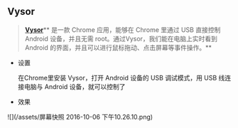 ## Vysor

> **[Vysor](http://www.appinn.com/vysor-control-android-from-chrome/)**** 是一款 Chrome 应用，能够在 Chrome 里通过 USB 直接控制 Android 设备，并且无需 root。通过Vysor，我们能在电脑上实时看到 Android 的界面，并且可以进行鼠标拖动、点击屏幕等事件操作。**

* 设置
  
  在Chrome里安装 Vysor，打开 Android 设备的 USB 调试模式，用 USB 线连接电脑与 Android 设备，就可以控制了

* 效果

![](/assets/屏幕快照 2016-10-06 下午10.26.10.png)

